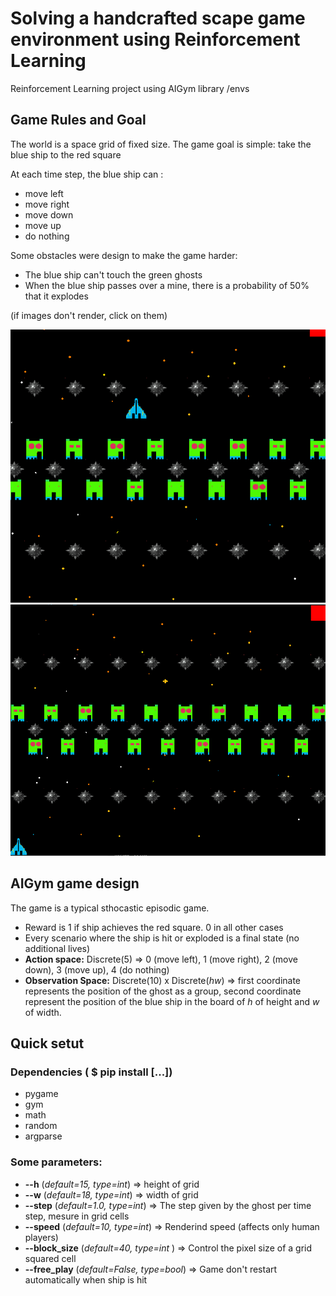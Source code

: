 #  Solving a handcrafted scape game environment using Reinforcement Learning

Reinforcement Learning project using AIGym library /envs


## Game Rules and Goal

The world is a space grid of fixed size. The game goal is simple: take the blue ship to the red square

At each time step, the blue ship can :

- move left 
- move right
- move down
- move up
- do nothing

Some obstacles were design to make the game harder: 

 - The blue ship can't touch the green ghosts
 - When the blue ship passes over a mine, there is a probability of 50% that it explodes

(if images don't render, click on them)

![Ghost Movements and Game Goal](./images/popo3.gif)
![Ship Movements](./images/popo.gif)

## AIGym game design

 The game is a typical sthocastic episodic game. 

- Reward is 1 if ship achieves the red square. 0 in all other cases
- Every scenario where the ship is hit or exploded is a final state (no additional lives)
- **Action space:** Discrete(5) => 0 (move left), 1 (move right), 2 (move down), 3 (move up), 4 (do nothing)
- **Observation Space:** Discrete(10) x Discrete(*hw*) => first coordinate represents the position of the ghost as a group, second coordinate represent the position of the blue ship in the board of *h* of height and *w* of width.

## Quick setut 

### Dependencies ( $ pip install [...])
 
 - pygame
 - gym
 - math
 - random
 - argparse

### Some parameters:

 - **--h** (*default=15, type=int*)                     => height of grid        
 - **--w** (*default=18, type=int*)                     => width of grid
 - **--step** (*default=1.0, type=int*)                 => The step given by the ghost per time step, mesure in grid cells
 - **--speed** (*default=10, type=int*)                 => Renderind speed (affects only human players)
 - **--block_size** (*default=40, type=int* )           => Control the pixel size of a grid squared cell 
 - **--free_play** (*default=False, type=bool*)         => Game don't restart automatically when ship is hit 